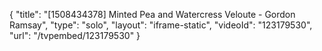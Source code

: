 {
    "title": "[1508434378] Minted Pea and Watercress Veloute - Gordon Ramsay",
    "type": "solo",
    "layout": "iframe-static",
    "videoId": "123179530",
    "url": "\/tvpembed\/123179530"
}